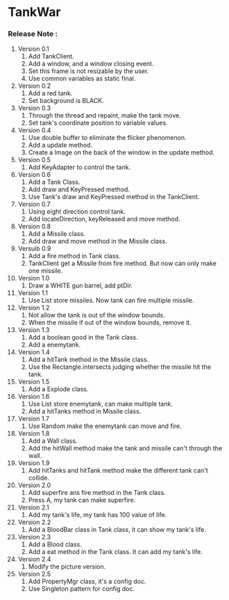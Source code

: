 # TankWar
### Release Note :

1. Version 0.1
	1. Add TankClient.
	2. Add a window, and a window closing event.
	3. Set this frame is not resizable by the user.
	4. Use common variables as static final.
2. Version 0.2
	1. Add a red tank.
	2. Set background is BLACK.
3. Version 0.3
	1. Through the thread and repaint, make the tank move.
	2. Set tank's coordinate position to variable values.
4. Version 0.4
	1. Use double buffer to eliminate the flicker phenomenon.
	2. Add a update method.
	3. Create a Image on the back of the window in the update method.
5. Version 0.5
	1. Add KeyAdapter to control the tank.
6. Version 0.6
	1. Add a Tank Class.
	2. Add draw and KeyPressed method.
	3. Use Tank's draw and KeyPressed method in the TankClient.
7. Version 0.7
	1. Using eight direction control tank.
	2. Add locateDirection, keyReleased and move method.
8. Version 0.8
	1. Add a Missile class.
	2. Add draw and move method in the Missile class.
9. Versuib 0.9
	1. Add a fire method in Tank class.
	2. TankClient get a Missile from fire method. But now can only make one missile.
10. Version 1.0
	1. Draw a WHITE gun barrel, add ptDir.
11. Version 1.1
	1. Use List store missiles. Now tank can fire multiple missile.
12. Version 1.2
	1. Not allow the tank is out of the window bounds.
	2. When the missile if out of the window bounds, remove it.
13. Version 1.3
	1. Add a boolean good in the Tank class.
	2. Add a enemytank.
14. Version 1.4
	1. Add a hitTank method in the Missile class.
	2. Use the Rectangle.intersects judging whether the missile hit the tank.
15. Version 1.5
	1. Add a Explode class.
16. Version 1.6	
	1. Use List store enemytank, can make multiple tank.
	2. Add a hitTanks method in Missile class.
17. Version 1.7
	1. Use Random make the enemytank can move and fire. 
18. Version 1.8
	1. Add a Wall class.
	2. Add the hitWall method make the tank and missile can't through the wall.
19. Version 1.9
	1. Add hitTanks and hitTank method make the different tank can't collide.
20. Version 2.0
	1. Add superfire ans fire method in the Tank class.
	2. Press A, my tank can make superfire.
21. Version 2.1
	1. Add my tank's life, my tank has 100 value of life.
22. Version 2.2
	1. Add a BloodBar class in Tank class, it can show my tank's life.
23. Version 2.3
	1. Add a Blood class.
	2. Add a eat method in the Tank class. It can add my tank's life.
24. Version 2.4
	1. Modify the picture version.
25. Version 2.5
	1. Add PropertyMgr class, it's a config doc.
	2. Use Singleton pattern for config doc.
